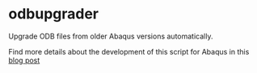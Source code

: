 # odbupgrader
Upgrade ODB files from older Abaqus versions automatically.

Find more details about the development of this script for Abaqus in this [blog post](https://tecnodigitalschool.com/how-to-upgrade-old-odb-files-in-abaqus/)

